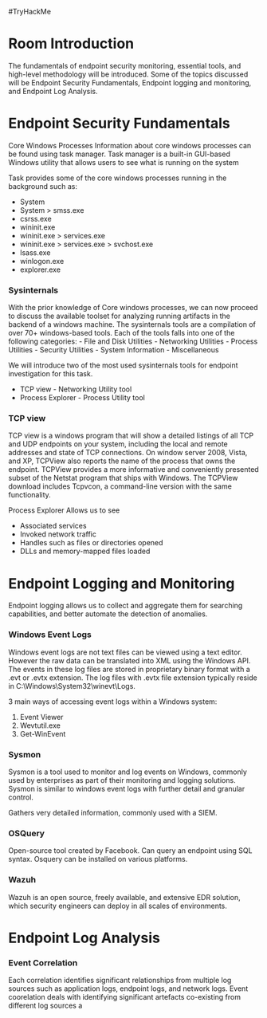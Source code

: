 #TryHackMe 
# Room Introduction
The fundamentals of endpoint security monitoring, essential tools, and high-level methodology will be introduced. Some of the topics discussed will be Endpoint Security Fundamentals, Endpoint logging and monitoring, and Endpoint Log Analysis. 

# Endpoint Security Fundamentals

Core Windows Processes
	Information about core windows processes can be found using task manager. Task manager is a built-in GUI-based Windows utility that allows users to see what is running on the system

Task provides some of the core windows processes running in the background such as:
- System
- System > smss.exe
- csrss.exe
- wininit.exe 
- wininit.exe > services.exe
- wininit.exe > services.exe > svchost.exe
- lsass.exe
- winlogon.exe
- explorer.exe

<h3> Sysinternals </h3>
With the prior knowledge of Core windows processes, we can now proceed to discuss the available toolset for analyzing running artifacts in the backend of a windows machine. The sysinternals tools are a compilation of over 70+ windows-based tools. Each of the tools falls into one of the following categories:
- File and Disk Utilities
- Networking Utilities
- Process Utilities
- Security Utilities
- System Information
- Miscellaneous

We will introduce two of the most used sysinternals tools for endpoint investigation for this task. 
- TCP view - Networking Utility tool
- Process Explorer - Process Utility tool 

<h3> TCP view </h3>
TCP view is a windows program that will show a detailed listings of all TCP and UDP endpoints on your system, including the local and remote addresses and state of TCP connections. On window server 2008, Vista, and XP, TCPView also reports the name of the process that owns the endpoint. TCPView provides a more informative and conveniently presented subset of the Netstat program that ships with Windows. The TCPView download includes Tcpvcon, a command-line version with the same functionality.

Process Explorer
Allows us to see 
- Associated services
- Invoked network traffic
- Handles such as files or directories opened
- DLLs and memory-mapped files loaded

# Endpoint Logging and Monitoring

Endpoint logging allows us to collect and aggregate them for searching capabilities, and better automate the detection of anomalies. 

<h3> Windows Event Logs </h3>
Windows event logs are not text files can be viewed using a text editor.  However the raw data can be translated into XML using the Windows API. The events in these log files are stored in proprietary binary format with a .evt or .evtx extension. The log files with .evtx file extension typically reside in C:\Windows\System32\winevt\Logs.

3 main ways of accessing event logs within a Windows system:
1. Event Viewer
2. Wevtutil.exe
3. Get-WinEvent

<h3> Sysmon </h3>
Sysmon is a tool used to monitor and log events on Windows, commonly used by enterprises as part of their monitoring and logging solutions. Sysmon is similar to windows event logs with further detail and granular control.

Gathers very detailed information, commonly used with a SIEM.

<h3> OSQuery </h3>
Open-source tool created by Facebook. Can query an endpoint using SQL syntax. Osquery can be installed on various platforms.

<h3> Wazuh </h3>
Wazuh is an open source, freely available, and extensive EDR solution, which security engineers can deploy in all scales of environments. 

# Endpoint Log Analysis 

<h3> Event Correlation </h3>
Each correlation identifies significant relationships from multiple log sources such as application logs, endpoint logs, and network logs. Event coorelation deals with identifying significant artefacts co-existing from different log sources a